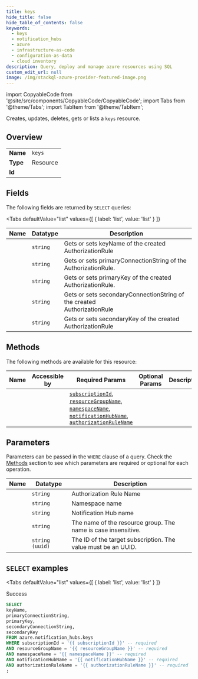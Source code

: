 ```yaml
--- 
title: keys
hide_title: false
hide_table_of_contents: false
keywords:
  - keys
  - notification_hubs
  - azure
  - infrastructure-as-code
  - configuration-as-data
  - cloud inventory
description: Query, deploy and manage azure resources using SQL
custom_edit_url: null
image: /img/stackql-azure-provider-featured-image.png
---
```


import CopyableCode from '@site/src/components/CopyableCode/CopyableCode';
import Tabs from '@theme/Tabs';
import TabItem from '@theme/TabItem';

Creates, updates, deletes, gets or lists a <code>keys</code> resource.

## Overview
<table><tbody>
<tr><td><b>Name</b></td><td><code>keys</code></td></tr>
<tr><td><b>Type</b></td><td>Resource</td></tr>
<tr><td><b>Id</b></td><td><CopyableCode code="azure.notification_hubs.keys" /></td></tr>
</tbody></table>

## Fields

The following fields are returned by `SELECT` queries:

<Tabs
    defaultValue="list"
    values={[
        { label: 'list', value: 'list' }
    ]}
>
<TabItem value="list">

<table>
<thead>
    <tr>
    <th>Name</th>
    <th>Datatype</th>
    <th>Description</th>
    </tr>
</thead>
<tbody>
<tr>
    <td><CopyableCode code="keyName" /></td>
    <td><code>string</code></td>
    <td>Gets or sets keyName of the created AuthorizationRule</td>
</tr>
<tr>
    <td><CopyableCode code="primaryConnectionString" /></td>
    <td><code>string</code></td>
    <td>Gets or sets primaryConnectionString of the AuthorizationRule.</td>
</tr>
<tr>
    <td><CopyableCode code="primaryKey" /></td>
    <td><code>string</code></td>
    <td>Gets or sets primaryKey of the created AuthorizationRule.</td>
</tr>
<tr>
    <td><CopyableCode code="secondaryConnectionString" /></td>
    <td><code>string</code></td>
    <td>Gets or sets secondaryConnectionString of the created<br /> AuthorizationRule</td>
</tr>
<tr>
    <td><CopyableCode code="secondaryKey" /></td>
    <td><code>string</code></td>
    <td>Gets or sets secondaryKey of the created AuthorizationRule</td>
</tr>
</tbody>
</table>
</TabItem>
</Tabs>

## Methods

The following methods are available for this resource:

<table>
<thead>
    <tr>
    <th>Name</th>
    <th>Accessible by</th>
    <th>Required Params</th>
    <th>Optional Params</th>
    <th>Description</th>
    </tr>
</thead>
<tbody>
<tr>
    <td><a href="#list"><CopyableCode code="list" /></a></td>
    <td><CopyableCode code="select" /></td>
    <td><a href="#parameter-subscriptionId"><code>subscriptionId</code></a>, <a href="#parameter-resourceGroupName"><code>resourceGroupName</code></a>, <a href="#parameter-namespaceName"><code>namespaceName</code></a>, <a href="#parameter-notificationHubName"><code>notificationHubName</code></a>, <a href="#parameter-authorizationRuleName"><code>authorizationRuleName</code></a></td>
    <td></td>
    <td></td>
</tr>
</tbody>
</table>

## Parameters

Parameters can be passed in the `WHERE` clause of a query. Check the [Methods](#methods) section to see which parameters are required or optional for each operation.

<table>
<thead>
    <tr>
    <th>Name</th>
    <th>Datatype</th>
    <th>Description</th>
    </tr>
</thead>
<tbody>
<tr id="parameter-authorizationRuleName">
    <td><CopyableCode code="authorizationRuleName" /></td>
    <td><code>string</code></td>
    <td>Authorization Rule Name</td>
</tr>
<tr id="parameter-namespaceName">
    <td><CopyableCode code="namespaceName" /></td>
    <td><code>string</code></td>
    <td>Namespace name</td>
</tr>
<tr id="parameter-notificationHubName">
    <td><CopyableCode code="notificationHubName" /></td>
    <td><code>string</code></td>
    <td>Notification Hub name</td>
</tr>
<tr id="parameter-resourceGroupName">
    <td><CopyableCode code="resourceGroupName" /></td>
    <td><code>string</code></td>
    <td>The name of the resource group. The name is case insensitive.</td>
</tr>
<tr id="parameter-subscriptionId">
    <td><CopyableCode code="subscriptionId" /></td>
    <td><code>string (uuid)</code></td>
    <td>The ID of the target subscription. The value must be an UUID.</td>
</tr>
</tbody>
</table>

## `SELECT` examples

<Tabs
    defaultValue="list"
    values={[
        { label: 'list', value: 'list' }
    ]}
>
<TabItem value="list">

Success

```sql
SELECT
keyName,
primaryConnectionString,
primaryKey,
secondaryConnectionString,
secondaryKey
FROM azure.notification_hubs.keys
WHERE subscriptionId = '{{ subscriptionId }}' -- required
AND resourceGroupName = '{{ resourceGroupName }}' -- required
AND namespaceName = '{{ namespaceName }}' -- required
AND notificationHubName = '{{ notificationHubName }}' -- required
AND authorizationRuleName = '{{ authorizationRuleName }}' -- required
;
```
</TabItem>
</Tabs>
